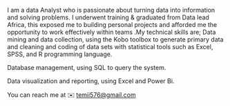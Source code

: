 I am a data Analyst who is passionate about turning data into information and solving problems. I underwent training & graduated from Data lead Africa, this exposed me to building personal projects and afforded me the opportunity to work effectively within teams .My technical skills are;
Data mining and data collection, using the Kobo toolbox to generate primary data and cleaning and coding of data sets with statistical tools such as Excel, SPSS, and R programming language.

Database management, using SQL to query the system.

Data visualization and reporting, using Excel and Power Bi.

You can reach me at  ✉️ temii576@gmail.com
